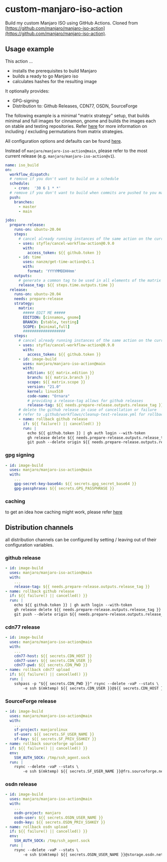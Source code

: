 # custom-manjaro-iso-action

Build my custom Manjaro ISO using GitHub Actions.
Cloned from [https://github.com/manjaro/manjaro-iso-action](https://github.com/manjaro/manjaro-iso-action).

## Usage example

This action ...

- installs the prerequisites to build Manjaro
- builds a ready to go Manjaro iso
- calculates hashes for the resulting image

It optionally provides:

- GPG-signing
- Distribution to: Github Releases, CDN77, OSDN, SourceForge

The following example is a minimal "matrix strategy" setup, that builds minimal and full images for cinnamon, gnome and builds the images each on stable and testing repositories. Refer [here](https://docs.github.com/en/actions/reference/workflow-syntax-for-github-actions#jobsjob_idstrategymatrix) for more information on including / excluding permutations from matrix strategies.

All configuration options and defaults can be found [here](action.yml).

Instead of `manjaro/manjaro-iso-action@main`, please refer to the most current release (e.g. `manjaro/manjaro-iso-action@v1`).

```yaml
name: iso_build
on:
  workflow_dispatch:
  # remove if you don't want to build on a schedule
  schedule:
    - cron:  '30 6 1 * *'
  # remove if you don't want to build when commits are pushed to you main/master branch
  push:
    branches:
      - master
      - main

jobs:
  prepare-release:
    runs-on: ubuntu-20.04
    steps:
      # cancel already running instances of the same action on the currently working on branch
      - uses: styfle/cancel-workflow-action@0.9.0
        with:
          access_token: ${{ github.token }}
      - id: time
        uses: nanzm/get-time-action@v1.1
        with:
          format: 'YYYYMMDDHHmm'
    outputs:
      # generate a common tag to be used in all elements of the matrix strategy
      release_tag: ${{ steps.time.outputs.time }}      
  release:
    runs-on: ubuntu-20.04
    needs: prepare-release    
    strategy:
      matrix:
        ##### EDIT ME #####      
        EDITION: [cinnamon, gnome]
        BRANCH: [stable, testing]
        SCOPE: [minimal,full]
        ###################
    steps:
      # cancel already running instances of the same action on the currently working on branch
      - uses: styfle/cancel-workflow-action@0.9.0
        with:
          access_token: ${{ github.token }}
      - id: image-build
        uses: manjaro/manjaro-iso-action@main
        with:
          edition: ${{ matrix.edition }}
          branch: ${{ matrix.branch }}
          scope: ${{ matrix.scope }}
          version: "21.0"
          kernel: linux510
          code-name: "Ornara"
          # providing a release-tag allows for github releases
          release-tag: ${{ needs.prepare-release.outputs.release_tag }}
      # delete the github release in case of cancellation or failure
      # refer to .github/workflows/cleanup-test-release.yml for rollback strategies concerning the other distribution channels
      - name: rollback github release
        if: ${{ failure() || cancelled() }}
        run: |
          echo ${{ github.token }} | gh auth login --with-token
          gh release delete ${{ needs.prepare-release.outputs.release_tag }} -y --repo ${{ github.repository }}
          git push --delete origin ${{ needs.prepare-release.outputs.release_tag }}
```

### gpg signing

```yaml
- id: image-build
  uses: manjaro/manjaro-iso-action@main
  with:
    ...
    gpg-secret-key-base64: ${{ secrets.gpg_secret_base64 }}
    gpg-passphrase: ${{ secrets.GPG_PASSPHRASE }}
```

### caching

to get an idea how caching might work, please refer [here](.github/workflows/test.yml)

## Distribution channels

all distribution channels can be configured by setting / leaving out of their configuration variables.

### github release

```yaml
- id: image-build
  uses: manjaro/manjaro-iso-action@main
  with:
    ...
    release-tag: ${{ needs.prepare-release.outputs.release_tag }}
- name: rollback github release
  if: ${{ failure() || cancelled() }}
  run: |
    echo ${{ github.token }} | gh auth login --with-token
    gh release delete ${{ needs.prepare-release.outputs.release_tag }} -y --repo ${{ github.repository }}
    git push --delete origin ${{ needs.prepare-release.outputs.release_tag }}
```

### cdn77 release

```yaml
- id: image-build
  uses: manjaro/manjaro-iso-action@main
  with:
    ...
    cdn77-host: ${{ secrets.CDN_HOST }}
    cdn77-user: ${{ secrets.CDN_USER }}
    cdn77-pwd: ${{ secrets.CDN_PWD }}
- name: rollback cdn77 upload
  if: ${{ failure() || cancelled() }}
  run: |
    sshpass -p "${{ secrets.CDN_PWD }}" rsync --delete -vaP --stats \
        -e ssh $(mktemp) ${{ secrets.CDN_USER }}@${{ secrets.CDN_HOST }}:/www/${{ env.edition }}/${{ env.version }}
```

### SourceForge release

```yaml
- id: image-build
  uses: manjaro/manjaro-iso-action@main
  with:
    ...
    sf-project: manjarolinux
    sf-user: ${{ secrets.SF_USER_NAME }}
    sf-key: ${{ secrets.SF_PRIV_SSHKEY }}
- name: rollback sourceforge upload
  if: ${{ failure() || cancelled() }}
  env:
    SSH_AUTH_SOCK: /tmp/ssh_agent.sock
  run: |
    rsync --delete -vaP --stats \
        -e ssh $(mktemp) ${{ secrets.SF_USER_NAME }}@frs.sourceforge.net:/home/frs/project/manjarolinux/${{ env.edition }}/${{ env.version }}
```

### osdn release

```yaml
- id: image-build
  uses: manjaro/manjaro-iso-action@main
  with:
    ...
    osdn-project: manjaro
    osdn-user: ${{ secrets.OSDN_USER_NAME }}
    osdn-key: ${{ secrets.OSDN_PRIV_SSHKEY }}
- name: rollback osdn upload
  if: ${{ failure() || cancelled() }}
  env:
    SSH_AUTH_SOCK: /tmp/ssh_agent.sock
  run: |
    rsync --delete -vaP --stats \
        -e ssh $(mktemp) ${{ secrets.OSDN_USER_NAME }}@storage.osdn.net:/storage/groups/m/ma/manjaro/${{ env.edition }}/${{ env.version }}
```
